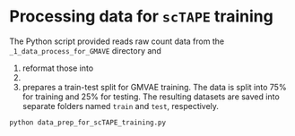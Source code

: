# Processing data for `scTAPE` training
The Python script provided reads raw count data from the `_1_data_process_for_GMAVE` directory and 
1. reformat those into
2.
3. prepares a train-test split for GMVAE training. The data is split into 75% for training and 25% for testing. The resulting datasets are saved into separate folders named `train` and `test`, respectively.
```
python data_prep_for_scTAPE_training.py
```
